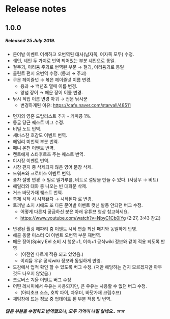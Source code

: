 # Release notes
## 1.0.0
##### Released 25 July 2019.

* 문어발 이벤트 어색하고 오번역된 대사(남자쪽, 여자쪽 모두) 수정.
* 쉐인, 셰인 두 가지로 번역 되어있는 부분 셰인으로 통일.
* 철주괴, 이리듐 주괴로 번역된 부분 → 철괴, 이리듐괴로 통일
* 클린트 편지 오번역 수정. (동괴 → 주괴)
* 구운 헤이즐넛 → 볶은 헤이즐넛 이름 변경.
  * 용과 → 백년초 열매 이름 변경.
  * 양념 장어 → 매운 장어 이름 변경.
* 낚시 직업 이름 변경 아귀 → 전문 낚시꾼
  * 변경하게된 이유: https://cafe.naver.com/starvall/48511

+ 먼지의 영혼 드랍리스트 추가 - 커피콩 1%.
+ 동굴 당근 퀘스트 버그 수정.
+ 비밀 노트 번역.
+ 세바스찬 호감도 이벤트 번역.
+ 헤일리 미번역 부분 번역.
+ 페니 온천 이벤트 번역.
+ 켄트에게 스타후르츠 주는 퀘스트 번역.
+ 야시장 이벤트 번역.
+ 시장 편지 중 삭제되지 않은 영어 문장 삭제.
+ 드워프와 크로버스 이벤트 번역.
+ 풍차 설명 변경 → 밀로 밀가루를, 비트로 설탕을 만들 수 있다. (사탕무 → 비트)
+ 헤일리와 대화 중 나오는 빈 대화문 삭제.
+ 거스 바닷가재 퀘스트 번역.
+ 축제 시작 시 시작됀다 → 시작된다 로 변경.
+ 토끼발 소지 시에도 또 다른 문어발 이벤트 컷신 발동 안되던 버그 수정.
  + 어떻게 다른지 궁금하신 분은 아래 유튜브 영상 참고하세요.
  + https://www.youtube.com/watch?v=NbyC1Cb0iYg (2:27, 3:43 참고)

* 변경된 월광 해파리 춤 이벤트 시작 연출 최신 패치와 동일하게 반영.
* 해골 동굴 미스터 Qi 이벤트 오번역 부분 재번역.
* 매운 장어(Spicy Eel 소비 시 행운+1, 이속+1 공식wiki 정보와 같이 적용 되도록 반영
  * (이전엔 다르게 적용 되고 있었음.)
  * 이리듐 우유 공식wiki 정보와 동일하게 반영.
* 도감에서 업적 확인 할 수 있도록 버그 수정. (저만 해당하는 건지 모르겠지만 아무것도 나오지 않았음.)
* 크로버스 겨울 이벤트 버그 수정
* 어떤 레시피에서 우유는 사용되지만, 큰 우유는 사용할 수 없던 버그 수정.
  * (아티초크 소스, 호박 파이, 차우더, 바닷가재 크림수프)
* 채팅창에 뜨는 정보 중 업데이트 된 부분 적용 및 번역.
##### **많은 부분을 수정하고 번역했으나, 모두 기억이 나질 않네요.. ㅠㅠ**
